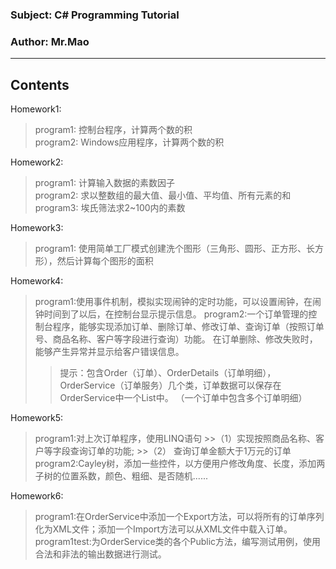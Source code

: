 ### Subject: C# Programming Tutorial
### Author: Mr.Mao
-------------

Contents
--------

Homework1:
>program1:	控制台程序，计算两个数的积  
>program2:	Windows应用程序，计算两个数的积  


Homework2:
>program1:	计算输入数据的素数因子  
>program2:	求以整数组的最大值、最小值、平均值、所有元素的和  
>program3:	埃氏筛法求2~100内的素数  

Homework3:
>program1:  使用简单工厂模式创建洗个图形（三角形、圆形、正方形、长方形），然后计算每个图形的面积


Homework4:
>program1:使用事件机制，模拟实现闹钟的定时功能，可以设置闹钟，在闹钟时间到了以后，在控制台显示提示信息。
>program2:一个订单管理的控制台程序，能够实现添加订单、删除订单、修改订单、查询订单（按照订单号、商品名称、客户等字段进行查询）功能。
		在订单删除、修改失败时，能够产生异常并显示给客户错误信息。
>>提示：包含Order（订单）、OrderDetails（订单明细），OrderService（订单服务）几个类，订单数据可以保存在OrderService中一个List中。
		（一个订单中包含多个订单明细）
		
Homework5:
>program1:对上次订单程序，使用LINQ语句
	>>（1）实现按照商品名称、客户等字段查询订单的功能;
	>>（2） 查询订单金额大于1万元的订单		
>program2:Cayley树，添加一些控件，以方便用户修改角度、长度，添加两子树的位置系数，颜色、粗细、是否随机......

Homework6:
>program1:在OrderService中添加一个Export方法，可以将所有的订单序列化为XML文件；添加一个Import方法可以从XML文件中载入订单。  
>program1test:为OrderService类的各个Public方法，编写测试用例，使用合法和非法的输出数据进行测试。